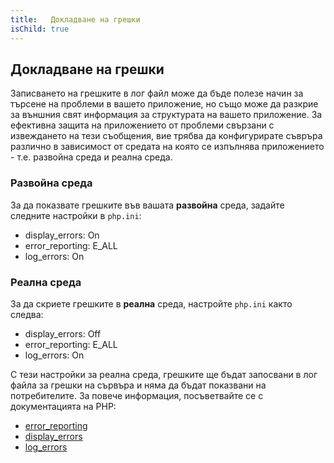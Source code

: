 ```yaml
---
title:   Докладване на грешки
isChild: true
---
```


## Докладване на грешки

Записването на грешките в лог файл може да бъде полезе начин за търсене на проблеми в вашето приложение, но също може да
разкрие за външния свят информация за структурата на вашето приложение. За ефективна защита на приложението от проблеми
свързани с извеждането на тези съобщения, вие трябва да конфигурирате съвръра различно в зависимост от средата на която
се изпълнява приложението - т.е. развойна среда и реална среда.

### Развойна среда

За да показвате грешките във вашата <strong>развойна</strong> среда, задайте следните настройки в `php.ini`:

- display_errors: On
- error_reporting: E_ALL
- log_errors: On

### Реална среда

За да скриете грешките в <strong>реална</strong> среда, настройте `php.ini` както следва:

- display_errors: Off
- error_reporting: E_ALL
- log_errors: On

С тези настройки за реална среда, грешките ще бъдат запосвани в лог файла за грешки на сървъра и няма да бъдат
показвани на потребителите. За повече информация, посъветвайте се с документацията на PHP:

* [еrror_reporting](http://www.php.net/manual/en/errorfunc.configuration.php#ini.error-reporting)
* [display_errors](http://www.php.net/manual/en/errorfunc.configuration.php#ini.display-errors)
* [log_errors](http://www.php.net/manual/en/errorfunc.configuration.php#ini.log-errors)
